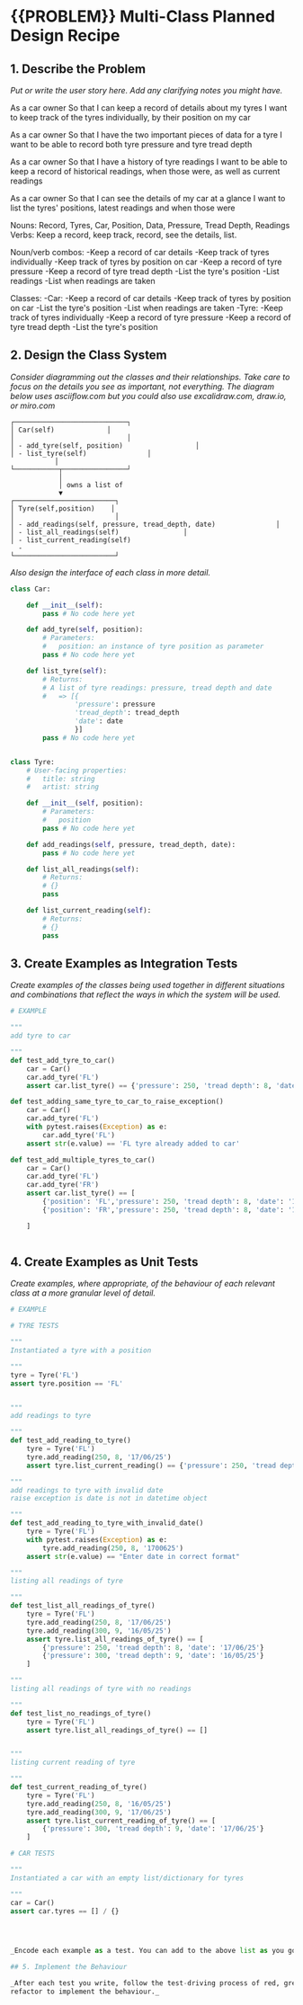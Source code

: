 # {{PROBLEM}} Multi-Class Planned Design Recipe

## 1. Describe the Problem

_Put or write the user story here. Add any clarifying notes you might have._

As a car owner
So that I can keep a record of details about my tyres
I want to keep track of the tyres individually, by their position on my car

As a car owner
So that I have the two important pieces of data for a tyre
I want to be able to record both tyre pressure and tyre tread depth

As a car owner
So that I have a history of tyre readings
I want to be able to keep a record of historical readings, when those were, as well as current readings

As a car owner
So that I can see the details of my car at a glance
I want to list the tyres' positions, latest readings and when those were

Nouns: Record, Tyres, Car, Position, Data, Pressure, Tread Depth, Readings
Verbs: Keep a record, keep track, record, see the details, list.

Noun/verb combos: 
    -Keep a record of car details
    -Keep track of tyres individually
    -Keep track of tyres by position on car
    -Keep a record of tyre pressure
    -Keep a record of tyre tread depth
    -List the tyre's position
    -List readings
    -List when readings are taken

Classes:
-Car:
    -Keep a record of car details
    -Keep track of tyres by position on car
    -List the tyre's position
    -List when readings are taken
-Tyre:
    -Keep track of tyres individually
    -Keep a record of tyre pressure
    -Keep a record of tyre tread depth
    -List the tyre's position
    



## 2. Design the Class System

_Consider diagramming out the classes and their relationships. Take care to
focus on the details you see as important, not everything. The diagram below
uses asciiflow.com but you could also use excalidraw.com, draw.io, or miro.com_

```
┌────────────────────────────┐
│ Car(self)             │
│                            │
│ - add_tyre(self, position)                  │
│ - list_tyre(self)               │
           │
└───────────┬────────────────┘
            │
            │ owns a list of
            ▼
┌─────────────────────────┐
│ Tyre(self,position)    │
│                         │
│ - add_readings(self, pressure, tread_depth, date)               │
│ - list_all_readings(self)                │
│ - list_current_reading(self)
  -
└─────────────────────────┘
```

_Also design the interface of each class in more detail._

```python
class Car:

    def __init__(self):
        pass # No code here yet

    def add_tyre(self, position):
        # Parameters:
        #   position: an instance of tyre position as parameter
        pass # No code here yet

    def list_tyre(self):
        # Returns:
        # A list of tyre readings: pressure, tread depth and date
        #   => [{
                'pressure': pressure
                'tread_depth': tread_depth
                'date': date
                }]
        pass # No code here yet


class Tyre:
    # User-facing properties:
    #   title: string
    #   artist: string

    def __init__(self, position):
        # Parameters:
        #   position
        pass # No code here yet

    def add_readings(self, pressure, tread_depth, date):
        pass # No code here yet

    def list_all_readings(self):
        # Returns:
        # {}
        pass

    def list_current_reading(self):
        # Returns:
        # {}
        pass


```

## 3. Create Examples as Integration Tests

_Create examples of the classes being used together in different situations and
combinations that reflect the ways in which the system will be used._

```python
# EXAMPLE

"""
add tyre to car

"""
def test_add_tyre_to_car()
    car = Car()
    car.add_tyre('FL')
    assert car.list_tyre() == {'pressure': 250, 'tread depth': 8, 'date': '17/06/25'}

def test_adding_same_tyre_to_car_to_raise_exception()
    car = Car()
    car.add_tyre('FL')
    with pytest.raises(Exception) as e:
        car.add_tyre('FL')
    assert str(e.value) == 'FL tyre already added to car'

def test_add_multiple_tyres_to_car()
    car = Car()
    car.add_tyre('FL')
    car.add_tyre('FR')
    assert car.list_tyre() == [
        {'position': 'FL','pressure': 250, 'tread depth': 8, 'date': '17/06/25'}
        {'position': 'FR','pressure': 250, 'tread depth': 8, 'date': '17/06/25'}

    ]



```

## 4. Create Examples as Unit Tests

_Create examples, where appropriate, of the behaviour of each relevant class at
a more granular level of detail._

```python
# EXAMPLE

# TYRE TESTS

"""
Instantiated a tyre with a position

"""
tyre = Tyre('FL')
assert tyre.position == 'FL'


"""
add readings to tyre

"""
def test_add_reading_to_tyre()
    tyre = Tyre('FL')
    tyre.add_reading(250, 8, '17/06/25')
    assert tyre.list_current_reading() == {'pressure': 250, 'tread depth': 8, 'date': '17/06/25'}

"""
add readings to tyre with invalid date
raise exception is date is not in datetime object

"""
def test_add_reading_to_tyre_with_invalid_date()
    tyre = Tyre('FL')
    with pytest.raises(Exception) as e:
        tyre.add_reading(250, 8, '1700625')
    assert str(e.value) == "Enter date in correct format"

"""
listing all readings of tyre

"""
def test_list_all_readings_of_tyre()
    tyre = Tyre('FL')
    tyre.add_reading(250, 8, '17/06/25')
    tyre.add_reading(300, 9, '16/05/25')
    assert tyre.list_all_readings_of_tyre() == [
        {'pressure': 250, 'tread depth': 8, 'date': '17/06/25'}
        {'pressure': 300, 'tread depth': 9, 'date': '16/05/25'}
    ]

"""
listing all readings of tyre with no readings

"""
def test_list_no_readings_of_tyre()
    tyre = Tyre('FL')
    assert tyre.list_all_readings_of_tyre() == []


"""
listing current reading of tyre

"""
def test_current_reading_of_tyre()
    tyre = Tyre('FL')
    tyre.add_reading(250, 8, '16/05/25')
    tyre.add_reading(300, 9, '17/06/25')
    assert tyre.list_current_reading_of_tyre() == [
        {'pressure': 300, 'tread depth': 9, 'date': '17/06/25'}
    ]

# CAR TESTS

"""
Instantiated a car with an empty list/dictionary for tyres

"""
car = Car()
assert car.tyres == [] / {}




_Encode each example as a test. You can add to the above list as you go._

## 5. Implement the Behaviour

_After each test you write, follow the test-driving process of red, green,
refactor to implement the behaviour._
